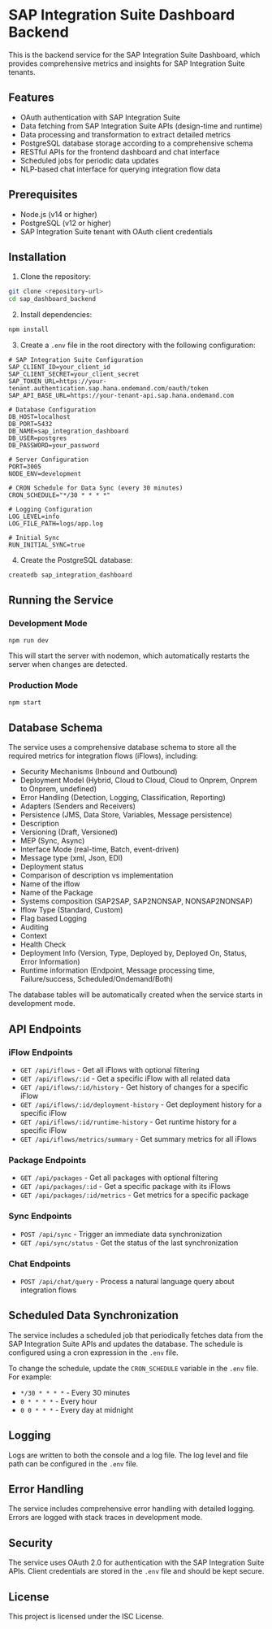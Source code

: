 # SAP Integration Suite Dashboard Backend

This is the backend service for the SAP Integration Suite Dashboard, which provides comprehensive metrics and insights for SAP Integration Suite tenants.

## Features

- OAuth authentication with SAP Integration Suite
- Data fetching from SAP Integration Suite APIs (design-time and runtime)
- Data processing and transformation to extract detailed metrics
- PostgreSQL database storage according to a comprehensive schema
- RESTful APIs for the frontend dashboard and chat interface
- Scheduled jobs for periodic data updates
- NLP-based chat interface for querying integration flow data

## Prerequisites

- Node.js (v14 or higher)
- PostgreSQL (v12 or higher)
- SAP Integration Suite tenant with OAuth client credentials

## Installation

1. Clone the repository:

```bash
git clone <repository-url>
cd sap_dashboard_backend
```

2. Install dependencies:

```bash
npm install
```

3. Create a `.env` file in the root directory with the following configuration:

```
# SAP Integration Suite Configuration
SAP_CLIENT_ID=your_client_id
SAP_CLIENT_SECRET=your_client_secret
SAP_TOKEN_URL=https://your-tenant.authentication.sap.hana.ondemand.com/oauth/token
SAP_API_BASE_URL=https://your-tenant-api.sap.hana.ondemand.com

# Database Configuration
DB_HOST=localhost
DB_PORT=5432
DB_NAME=sap_integration_dashboard
DB_USER=postgres
DB_PASSWORD=your_password

# Server Configuration
PORT=3005
NODE_ENV=development

# CRON Schedule for Data Sync (every 30 minutes)
CRON_SCHEDULE="*/30 * * * *"

# Logging Configuration
LOG_LEVEL=info
LOG_FILE_PATH=logs/app.log

# Initial Sync
RUN_INITIAL_SYNC=true
```

4. Create the PostgreSQL database:

```bash
createdb sap_integration_dashboard
```

## Running the Service

### Development Mode

```bash
npm run dev
```

This will start the server with nodemon, which automatically restarts the server when changes are detected.

### Production Mode

```bash
npm start
```

## Database Schema

The service uses a comprehensive database schema to store all the required metrics for integration flows (iFlows), including:

- Security Mechanisms (Inbound and Outbound)
- Deployment Model (Hybrid, Cloud to Cloud, Cloud to Onprem, Onprem to Onprem, undefined)
- Error Handling (Detection, Logging, Classification, Reporting)
- Adapters (Senders and Receivers)
- Persistence (JMS, Data Store, Variables, Message persistence)
- Description
- Versioning (Draft, Versioned)
- MEP (Sync, Async)
- Interface Mode (real-time, Batch, event-driven)
- Message type (xml, Json, EDI)
- Deployment status
- Comparison of description vs implementation
- Name of the iflow
- Name of the Package
- Systems composition (SAP2SAP, SAP2NONSAP, NONSAP2NONSAP)
- Iflow Type (Standard, Custom)
- Flag based Logging
- Auditing
- Context
- Health Check
- Deployment Info (Version, Type, Deployed by, Deployed On, Status, Error Information)
- Runtime information (Endpoint, Message processing time, Failure/success, Scheduled/Ondemand/Both)

The database tables will be automatically created when the service starts in development mode.

## API Endpoints

### iFlow Endpoints

- `GET /api/iflows` - Get all iFlows with optional filtering
- `GET /api/iflows/:id` - Get a specific iFlow with all related data
- `GET /api/iflows/:id/history` - Get history of changes for a specific iFlow
- `GET /api/iflows/:id/deployment-history` - Get deployment history for a specific iFlow
- `GET /api/iflows/:id/runtime-history` - Get runtime history for a specific iFlow
- `GET /api/iflows/metrics/summary` - Get summary metrics for all iFlows

### Package Endpoints

- `GET /api/packages` - Get all packages with optional filtering
- `GET /api/packages/:id` - Get a specific package with its iFlows
- `GET /api/packages/:id/metrics` - Get metrics for a specific package

### Sync Endpoints

- `POST /api/sync` - Trigger an immediate data synchronization
- `GET /api/sync/status` - Get the status of the last synchronization

### Chat Endpoints

- `POST /api/chat/query` - Process a natural language query about integration flows

## Scheduled Data Synchronization

The service includes a scheduled job that periodically fetches data from the SAP Integration Suite APIs and updates the database. The schedule is configured using a cron expression in the `.env` file.

To change the schedule, update the `CRON_SCHEDULE` variable in the `.env` file. For example:

- `*/30 * * * *` - Every 30 minutes
- `0 * * * *` - Every hour
- `0 0 * * *` - Every day at midnight

## Logging

Logs are written to both the console and a log file. The log level and file path can be configured in the `.env` file.

## Error Handling

The service includes comprehensive error handling with detailed logging. Errors are logged with stack traces in development mode.

## Security

The service uses OAuth 2.0 for authentication with the SAP Integration Suite APIs. Client credentials are stored in the `.env` file and should be kept secure.

## License

This project is licensed under the ISC License.
